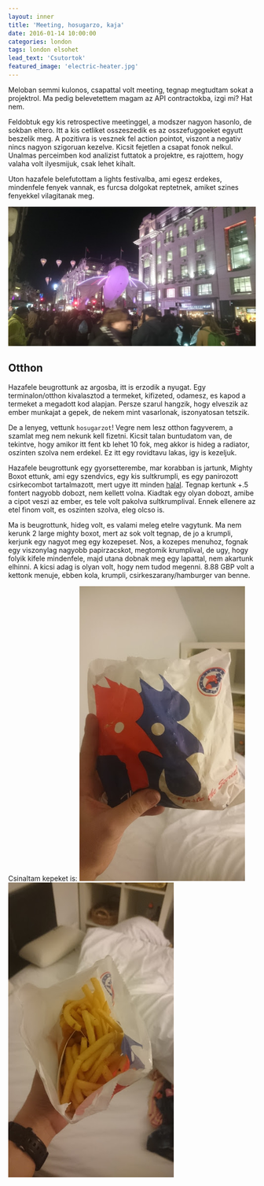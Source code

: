 ```yaml
---
layout: inner
title: 'Meeting, hosugarzo, kaja'
date: 2016-01-14 10:00:00
categories: london
tags: london elsohet
lead_text: 'Csutortok'
featured_image: 'electric-heater.jpg'
---
```


Meloban semmi kulonos, csapattal volt meeting, tegnap megtudtam sokat a projektrol. Ma pedig belevetettem magam az API contractokba, izgi mi? Hat nem.

Feldobtuk egy kis retrospective meetinggel, a modszer nagyon hasonlo, de sokban eltero. Itt a kis cetliket osszeszedik es az osszefuggoeket egyutt beszelik meg. A pozitivra is vesznek fel action pointot, viszont a negativ nincs nagyon szigoruan kezelve. Kicsit fejetlen a csapat fonok nelkul. Unalmas perceimben kod analizist futtatok a projektre, es rajottem, hogy valaha volt ilyesmijuk, csak lehet kihalt.

Uton hazafele belefutottam a lights festivalba, ami egesz erdekes, mindenfele fenyek vannak, es furcsa dolgokat reptetnek, amiket szines fenyekkel vilagitanak meg.

![Ez meg mi?](vilagitas.jpg)

## Otthon
Hazafele beugrottunk az argosba, itt is erzodik a nyugat. Egy terminalon/otthon kivalasztod a termeket, kifizeted, odamesz, es kapod a termeket a megadott kod alapjan. Persze szarul hangzik, hogy elveszik az ember munkajat a gepek, de nekem mint vasarlonak, iszonyatosan tetszik.

De a lenyeg, vettunk `hosugarzot`! Vegre nem lesz otthon fagyverem, a szamlat meg nem nekunk kell fizetni. Kicsit talan buntudatom van, de tekintve, hogy amikor itt fent kb lehet 10 fok, meg akkor is hideg a radiator, oszinten szolva nem erdekel. Ez itt egy rovidtavu lakas, igy is kezeljuk.

Hazafele beugrottunk egy gyorsetterembe, mar korabban is jartunk, Mighty Boxot ettunk, ami egy szendvics, egy kis sultkrumpli, es egy panirozott csirkecombot tartalmazott, mert ugye itt minden [halal](https://hu.wikipedia.org/wiki/Halal_%C3%A9tkez%C3%A9s). Tegnap kertunk +.5 fontert nagyobb dobozt, nem kellett volna. Kiadtak egy olyan dobozt, amibe a cipot veszi az ember, es tele volt pakolva sultkrumplival. Ennek ellenere az etel finom volt, es oszinten szolva, eleg olcso is.

Ma is beugrottunk, hideg volt, es valami meleg etelre vagytunk. Ma nem kerunk 2 large mighty boxot, mert az sok volt tegnap, de jo a krumpli, kerjunk egy nagyot meg egy kozepeset. Nos, a kozepes menuhoz, fognak egy viszonylag nagyobb papirzacskot, megtomik krumplival, de ugy, hogy folyik kifele mindenfele, majd utana dobnak meg egy lapattal, nem akartunk elhinni. A kicsi adag is olyan volt, hogy nem tudod megenni. 8.88 GBP volt a kettonk menuje, ebben kola, krumpli, csirkeszarany/hamburger van benne.

Csinaltam kepeket is:
![Kezemben tartom, hogy erezzetek a mereteket](sultkrumpli-meret.jpg)
![Kezemben tartom, hogy erezzetek a mereteket](sultkrumpli-bent.jpg)




